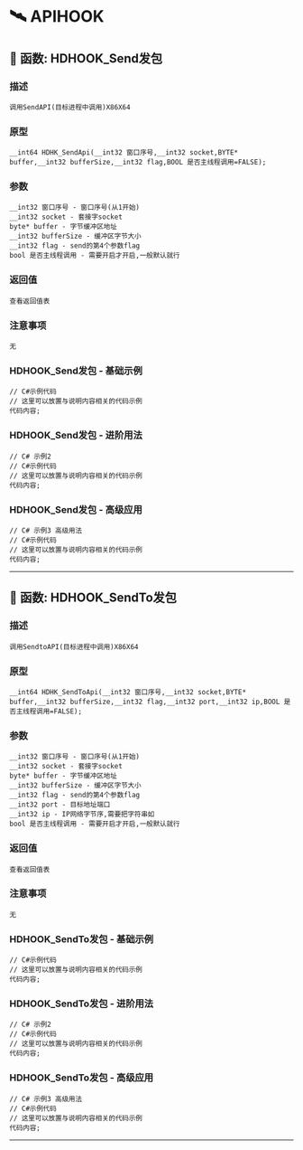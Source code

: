 # 🛰️ APIHOOK
## 📌 函数: HDHOOK_Send发包
### 描述
```
调用SendAPI(目标进程中调用)X86X64
```
### 原型
```
__int64 HDHK_SendApi(__int32 窗口序号,__int32 socket,BYTE* buffer,__int32 bufferSize,__int32 flag,BOOL 是否主线程调用=FALSE);
```
### 参数
```
__int32 窗口序号 - 窗口序号(从1开始)
__int32 socket - 套接字socket
byte* buffer - 字节缓冲区地址
__int32 bufferSize - 缓冲区字节大小
__int32 flag - send的第4个参数flag
bool 是否主线程调用 - 需要开启才开启,一般默认就行
```
### 返回值
```
查看返回值表
```
### 注意事项
```
无
```
### HDHOOK_Send发包 - 基础示例
```
// C#示例代码
// 这里可以放置与说明内容相关的代码示例
代码内容;
```
### HDHOOK_Send发包 - 进阶用法
```
// C# 示例2
// C#示例代码
// 这里可以放置与说明内容相关的代码示例
代码内容;
```
### HDHOOK_Send发包 - 高级应用
```
// C# 示例3 高级用法
// C#示例代码
// 这里可以放置与说明内容相关的代码示例
代码内容;
```

---
## 📌 函数: HDHOOK_SendTo发包
### 描述
```
调用SendtoAPI(目标进程中调用)X86X64
```
### 原型
```
__int64 HDHK_SendToApi(__int32 窗口序号,__int32 socket,BYTE* buffer,__int32 bufferSize,__int32 flag,__int32 port,__int32 ip,BOOL 是否主线程调用=FALSE);
```
### 参数
```
__int32 窗口序号 - 窗口序号(从1开始)
__int32 socket - 套接字socket
byte* buffer - 字节缓冲区地址
__int32 bufferSize - 缓冲区字节大小
__int32 flag - send的第4个参数flag
__int32 port - 目标地址端口
__int32 ip - IP网络字节序,需要把字符串如
bool 是否主线程调用 - 需要开启才开启,一般默认就行
```
### 返回值
```
查看返回值表
```
### 注意事项
```
无
```
### HDHOOK_SendTo发包 - 基础示例
```
// C#示例代码
// 这里可以放置与说明内容相关的代码示例
代码内容;
```
### HDHOOK_SendTo发包 - 进阶用法
```
// C# 示例2
// C#示例代码
// 这里可以放置与说明内容相关的代码示例
代码内容;
```
### HDHOOK_SendTo发包 - 高级应用
```
// C# 示例3 高级用法
// C#示例代码
// 这里可以放置与说明内容相关的代码示例
代码内容;
```

---
